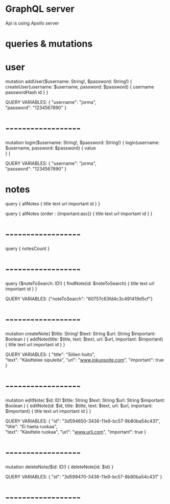 # GraphQL server
Api is using Apollo server

# queries & mutations

# user
mutation addUser($username: String!, $password: String!) {
  createUser(username: $username, password: $password) {
    username
    passwordHash
    id
  }
}

QUERY VARIABLES:
{
  "username": "jorma",  
	"password": "1234567890"
}
# ------------------

mutation login($username: String!, $password: String!) {
  login(username: $username, password: $password) {
    value   
  }
}

QUERY VARIABLES:
{
  "username": "jorma",  
	"password": "1234567890"
}

# notes
query {
  allNotes {
    title
    text
    url
    important
    id
  }
}

query {
  allNotes (order : {important:asc}) {
    title
    text
    url
    important
    id
  }
}
# ------------------

query {
  notesCount
}
# ------------------

query ($noteToSearch: ID!) {
  findNote(id: $noteToSearch) {
    title
    text
    url
    important
    id
  }
}

QUERY VARIABLES:
{"noteToSearch": "60757c63fd4c3c491419d5cf"}
# ------------------

mutation createNote(
  $title: String!
  $text: String
  $url: String
  $important: Boolean
) {
  addNote(title: $title, text: $text, url: $url, important: $important) {
    title
    text
    url
    important
    id
  }
}

QUERY VARIABLES:
{
  "title": "Siilien hoito",  
	"text": "Käsittelee sipuleita",
  "url": "www.jokuosoite.com",
  "important": true
}
# ------------------

mutation editNote(
  $id: ID!
  $title: String
  $text: String
  $url: String
  $important: Boolean
) {
  editNote(id: $id, title: $title, text: $text,  url: $url, important: $important) {
    title
    text
    url
    important
    id
  }
}

QUERY VARIABLES:
{
  "id": "3d594650-3436-11e9-bc57-8b80ba54c431",
  "title": "Ei haeta ruokaa",  
	"text": "Käsittele ruokaa",
  "url": "www.urli.com",
  "important": true
}
# ------------------

mutation deleteNote($id: ID!) {
   deleteNote(id: $id) 
}

QUERY VARIABLES:
{
  "id": "3d599470-3436-11e9-bc57-8b80ba54c431"
}
# ------------------